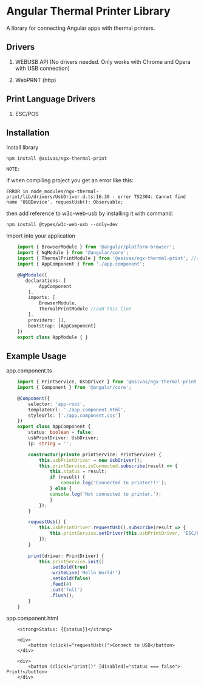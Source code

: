 
# Angular Thermal Printer Library

A library for connecting Angular apps with thermal printers.

## Drivers

1. WEBUSB API (No drivers needed. Only works with Chrome and Opera with USB connection)

2. WebPRNT (http)

## Print Language Drivers

1. ESC/POS

## Installation

Install library

`npm install @asivas/ngx-thermal-print`

    NOTE: 
    
 if when compiling project you get an error like this:

  `ERROR in node_modules/ngx-thermal-print/lib/drivers/UsbDriver.d.ts:16:30 - error TS2304: Cannot find name 'USBDevice'. requestUsb(): Observable;`

then add reference to w3c-web-usb by installing it with command: 

`npm install @types/w3c-web-usb --only=dev`

Import into your application
```ts
    import { BrowserModule } from '@angular/platform-browser';
    import { NgModule } from '@angular/core';
    import { ThermalPrintModule } from '@asivas/ngx-thermal-print'; //add this line
    import { AppComponent } from './app.component';

    @NgModule({
       declarations: [
            AppComponent
        ],
        imports: [
            BrowserModule,
            ThermalPrintModule //add this line
        ],
        providers: [],
        bootstrap: [AppComponent]
    })
    export class AppModule { }
```

## Example Usage

app.component.ts
```ts
    import { PrintService, UsbDriver } from '@asivas/ngx-thermal-print';
    import { Component } from '@angular/core';

    @Component({
        selector: 'app-root',
        templateUrl: './app.component.html',
        styleUrls: ['./app.component.css']
    })
    export class AppComponent {
        status: boolean = false;
        usbPrintDriver: UsbDriver;        
        ip: string = '';

        constructor(private printService: PrintService) {
            this.usbPrintDriver = new UsbDriver();
            this.printService.isConnected.subscribe(result => {
                this.status = result;
                if (result) {
                    console.log('Connected to printer!!!');
                } else {
                console.log('Not connected to printer.');
                }
            });
        }

        requestUsb() {
            this.usbPrintDriver.requestUsb().subscribe(result => {
                this.printService.setDriver(this.usbPrintDriver, 'ESC/POS');
            });
        }
        
        print(driver: PrintDriver) {
            this.printService.init()
                .setBold(true)
                .writeLine('Hello World!')
                .setBold(false)
                .feed(4)
                .cut('full')
                .flush();
        }
    }
```

app.component.html
```angular2html
    <strong>Status: {{status}}</strong>    

    <div>
        <button (click)="requestUsb()">Connect to USB</button>
    </div>

    <div>
        <button (click)="print()" [disabled]="status === false"> Print!</button>
    </div>
```
